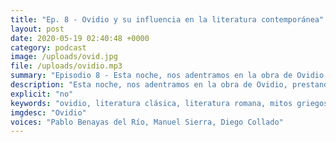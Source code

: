 ```yaml
---
title: "Ep. 8 - Ovidio y su influencia en la literatura contemporánea"
layout: post
date: 2020-05-19 02:40:48 +0000
category: podcast
image: /uploads/ovid.jpg
file: /uploads/ovidio.mp3
summary: "Episodio 8 - Esta noche, nos adentramos en la obra de Ovidio, prestando especial atención a su influencia en la literatura de Occidente hasta nuestros días."
description: "Esta noche, nos adentramos en la obra de Ovidio, prestando especial atención a su influencia en la literatura de Occidente hasta nuestros días. Hablaremos de su "Ars Amandi", de sus Metamorfosis, los Fastos, Tristes y demás obras de Ovidio. Contaremos con la presencia de Manuel Sierra, estudiante de filología clásica en la Universidad Complutense de Madrid y ex-alumno de la Academia "Vivarium Novum"."
explicit: "no"
keywords: "ovidio, literatura clásica, literatura romana, mitos griegos"
imgdesc: "Ovidio"
voices: "Pablo Benayas del Río, Manuel Sierra, Diego Collado"
---
```

